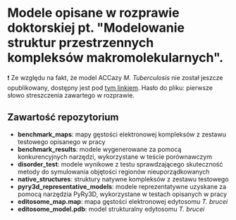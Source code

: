 # Modele opisane w rozprawie doktorskiej pt. "Modelowanie struktur przestrzennych kompleksów makromolekularnych".

❗ Ze względu na fakt, że model ACCazy *M. Tuberculosis* nie został jeszcze opublikowany, dostępny jest pod [tym linkiem](https://1drv.ms/f/s!AvfGpuKOAdY_orcH2FDcAME0UaVgFw?e=DywAlk). Hasło do pliku: pierwsze słowo streszczenia zawartego w rozprawie.

## Zawartość repozytorium

- **benchmark_maps**: mapy gęstości elektronowej kompleksów z zestawu testowego opisanego w pracy
- **benchmark_results**: modele wygenerowane za pomocą konkurencyjnych narzędzi, wykorzystane w teście porównawczym
- **disorder_test**: modele wynikowe z testu sprawdzającego skuteczność metody do symulowania objętości regionów nieuporządkowanych
- **native_structures**: struktury natywne kompleksów z zestawu testowego
- **pyry3d_representative_models**: modele reprezentatywne uzyskane za pomocą narzędzia PyRy3D, wykorzystane w testach opisanych w pracy
- **editosome_map.map**: mapa gęstości elektronowej edytosomu *T. brucei*
- **editosome_model.pdb**: model strukturalny edytosomu *T. brucei*

